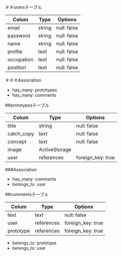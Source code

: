 ＃＃usersテーブル

| Colum    | Type   | Options    |
|----------|--------|------------|
|email     |string  |null: false |
|password  |string  |null: false |
|name      |string  |null: false |
|profile   |text    |null: false |
|occupation|text    |null: false |
|position  |text    |null: false |

＃＃＃Association
- has_many: prototypes
- has_many: comments

##prototypesテーブル

| Colum    | Type        | Options         |
|----------|-------------|-----------------|
|title     |string       |null: false      |
|catch_copy|text         |null: false      |
|concept   |text         |null: false      |
|image     |ActiveStorage|                 |
|user      |references   |foreign_key: true|

###Association
- has_many: comments
- belongs_to: user

##commentsテーブル

| Colum    | Type     | Options         |
|----------|----------|-----------------|
|text      |text      |null: false      |
|user      |references|foreign_key: true|
|prototype |references|foreign_key: true|


- belongs_to: prototype
- belongs_to: user
